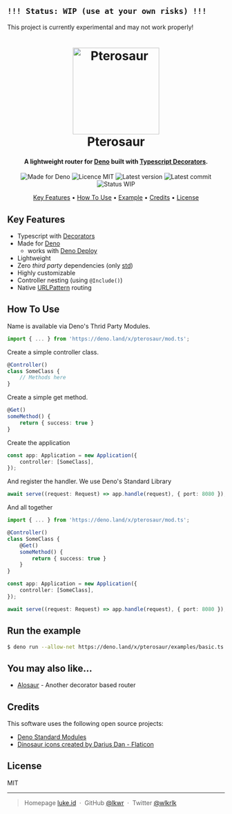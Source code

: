 ## `!!! Status: WIP (use at your own risks) !!!`

This project is currently experimental and may not work properly!

<h1 align="center">
  <img src="https://raw.githubusercontent.com/lkwr/pterosaur/main/assets/logo.png" alt="Pterosaur" width="200">
  <br>
  Pterosaur
</h1>

<h4 align="center">A lightweight router for <a href="https://deno.land">Deno</a> built with <a href="https://www.typescriptlang.org/docs/handbook/decorators.html" target="_blank">Typescript Decorators</a>.</h4>

<p align="center">
    <img src="https://img.shields.io/badge/made%20for-Deno-6B82F6?style=flat-square" alt="Made for Deno">
    <img src="https://img.shields.io/github/license/lkwr/pterosaur?color=blue&style=flat-square" alt="Licence MIT">
    <img src="https://img.shields.io/github/v/tag/lkwr/pterosaur?color=informational&label=version&sort=semver&style=flat-square" alt="Latest version">
    <img src="https://img.shields.io/github/last-commit/lkwr/pterosaur?style=flat-square" alt="Latest commit">
    <img src="https://img.shields.io/badge/status-WIP-red?style=flat-square" alt="Status WIP">
</p>

<p align="center">
  <a href="#key-features">Key Features</a> •
  <a href="#how-to-use">How To Use</a> •
  <a href="#run-the-example">Example</a> •
  <a href="#credits">Credits</a> •
  <a href="#license">License</a>
</p>

## Key Features

-   Typescript with [Decorators](https://www.typescriptlang.org/docs/handbook/decorators.html)
-   Made for [Deno](https://deno.land)
    -   works with [Deno Deploy](https://deno.com/deploy)
-   Lightweight
-   Zero _third party_ dependencies (only [std](https://deno.land/std))
-   Highly customizable
-   Controller nesting (using `@Include()`)
-   Native [URLPattern](https://developer.mozilla.org/en-US/docs/Web/API/URL_Pattern_API) routing

## How To Use

Name is available via Deno's Thrid Party Modules.

```ts
import { ... } from 'https://deno.land/x/pterosaur/mod.ts';
```

Create a simple controller class.

```ts
@Controller()
class SomeClass {
    // Methods here
}
```

Create a simple get method.

```ts
@Get()
someMethod() {
    return { success: true }
}
```

Create the application

```ts
const app: Application = new Application({
    controller: [SomeClass],
});
```

And register the handler. We use Deno's Standard Library

```ts
await serve((request: Request) => app.handle(request), { port: 8080 });
```

And all together

```ts
import { ... } from 'https://deno.land/x/pterosaur/mod.ts';

@Controller()
class SomeClass {
    @Get()
    someMethod() {
        return { success: true }
    }
}

const app: Application = new Application({
    controller: [SomeClass],
});

await serve((request: Request) => app.handle(request), { port: 8080 });
```

## Run the example

```bash
$ deno run --allow-net https://deno.land/x/pterosaur/examples/basic.ts
```

## You may also like...

-   [Alosaur](https://github.com/alosaur/alosaur) - Another decorator based router

## Credits

This software uses the following open source projects:

-   [Deno Standard Modules](https://deno.land/std)
-   [Dinosaur icons created by Darius Dan - Flaticon](https://www.flaticon.com/free-icons/dinosaur)

## License

MIT

---

> Homepage [luke.id](https://luke.id) &nbsp;&middot;&nbsp;
> GitHub [@lkwr](https://github.com/lkwr) &nbsp;&middot;&nbsp;
> Twitter [@wlkrlk](https://twitter.com/wlkrlk)
